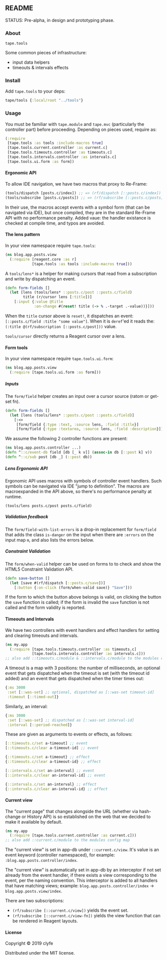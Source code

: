 ## README

STATUS: Pre-alpha, in design and prototyping phase.

### About

`tape.tools`

Some common pieces of infrastructure:
- input data helpers
- timeouts & intervals effects

### Install

Add `tape.tools` to your deps:

```clojure
tape/tools {:local/root "../tools"}
```

### Usage

You must be familiar with `tape.module` and `tape.mvc` (particularly the
controller part) before proceeding. Depending on pieces used, require as:

```clojure
(:require
 [tape.tools :as tools :include-macros true]
 [tape.tools.current.controller :as current.c]
 [tape.tools.timeouts.controller :as timeouts.c]
 [tape.tools.intervals.controller :as intervals.c]
 [tape.tools.ui.form :as form])
```

#### Ergonomic API

To allow IDE navigation, we have two macros that proxy to Re-Frame:

```clojure
(tools/dispatch [posts.c/index]) ;; => (rf/dispatch [::posts.c/index])
(tools/subscribe [posts.c/posts]) ;; => (rf/subscribe [::posts.c/posts])
```

In their use, the macros accept events with a symbol form (that can be
navigated via IDE), but once compiled, they are in the standard Re-Frame API
with no performance penalty. Added vaue: the handler existance is checked at
compile time, and typos are avoided.

#### The lens pattern

In your view namespace require `tape.tools`:

```clojure
(ns blog.app.posts.view
  (:require [reagent.core :as r]
            [tape.tools :as tools :include-macros true]))
```

A `tools/lens*` is a helper for making cursors that read from a subscription and
write by dispatching an event.

```clojure
(defn form-fields []
  (let [lens (tools/lens* ::posts.c/post ::posts.c/field)
        title (r/cursor lens [:title])]
    [:input {:value @title
             :on-change #(reset! title (-> % .-target .-value))}]))
```

When the `title` cursor above is `reset!`, it dispatches an event:
`[::posts.c/field :title "some value"]`. When it is `deref`'ed it reads the:
`(:title @(rf/subscription [::posts.c/post]))` value.

`tools/cursor` directly returns a Reagent cursor over a lens.

#### Form tools

In your view namespace require `tape.tools.ui.form`:

```clojure
(ns blog.app.posts.view
  (:require [tape.tools.ui.form :as form]))
```

##### Inputs

The `form/field` helper creates an input over a cursor source (ratom or get-set
fn).

```clojure
(defn form-fields []
  (let [lens (tools/lens* ::posts.c/post ::posts.c/field)]
    [:<>
     [form/field {:type :text, :source lens, :field :title}]
     [form/field {:type :textarea, :source lens, :field :description}]]))

```

We assume the following 2 controller functions are present:

```clojure
(ns blog.app.posts.controller ...)
(defn ^::c/event-db field [db [_ k v]] (assoc-in db [::post k] v))
(defn ^::c/sub post [db _] (::post db))
```

##### Lens Ergonomic API

Ergonomic API uses macros with symbols of controller event handlers. Such
symbols can be navigated via IDE "jump to definition". The macros are
macroexpanded in the API above, so there's no performance penalty at runtime.

`(tools/lens posts.c/post posts.c/field)`

##### Validation feedback

The `form/field-with-list-errors` is a drop-in replacement for `form/field`
that adds the class `is-danger` on the input when there are `:errors` on the
input map `m`, and also lists the errors below.

##### Constraint Validation

The `form/when-valid` helper can be used on forms to to check and show the
HTML5 Constraint Validation API.

```clojure
(defn save-button []
  (let [save #(rf/dispatch [::posts.c/save])]
    [:button {:on-click (form/when-valid save)} "Save"]))
```

If the form to which the button above belongs is valid, on clicking the button
the `save` function is called; if the form is invalid the `save` function is
not called and the form validity is reported.

#### Timeouts and Intervals

We have two controllers with event handlers and effect handlers for setting and
clearing timeouts and intervals.

```clojure
(ns my.app
  (:require [tape.tools.timeouts.controller :as timeouts.c]
            [tape.tools.intervals.controller :as intervals.c]))
;; also add ::timeouts.c/module & ::intervals.c/module to the modules config map
```

A timeout is a map with 3 positions: the number of milliseconds, an optional
event that gets dispatched when the timeout is set (with the timeout id added)
and an event that gets dispatched when the timer times out:

```clojure
{:ms 3000
 :set [::was-set] ;; optional, dispatched as [::was-set timeout-id]
 :timeout [::timed-out]}
```

Similarly, an interval:

```clojure
{:ms 3000
 :set [::was-set] ;; dispatched as [::was-set interval-id]
 :interval [::period-reached]}
```

These are given as arguments to events or effects, as follows:

```clojure
[::timeouts.c/set a-timeout] ;; event
[::timeouts.c/clear a-timeout-id] ;; event

{::timeouts.c/set a-timeout} ;; effect
{::timeouts.c/clear a-timeout-id} ;; effect

[::intervals.c/set an-interval] ;; event
[::intervals.c/clear an-interval-id] ;; event

{::intervals.c/set an-interval} ;; effect
{::intervals.c/clear an-interval-id} ;; effect
```

#### Current view

The "current page" that changes alongside the URL (whether via hash-change or
History API) is so established on the web that we decided to make it available
by default.

```clojure
(ns my.app
  (:require [tape.tools.current.controller :as current.c]))
;; also add ::current.c/module to the modules config map
```

The "current view" is set in app-db under `::current.c/view`. It's value is an
event keyword (controller namespaced), for example:
`:blog.app.posts.controller/index`.

The "current view" is automatically set in app-db by an interceptor if not set
already from the event handler, if there exists a view corresponding to the
event, per the naming convention. This interceptor is added to all handlers that
have matching views; example: `blog.app.posts.controller/index` ->
`blog.app.posts.view/index`.

There are two subscriptions:
- `(rf/subscribe [::current.c/view])` yields the event set.
- `(rf/subscribe [::current.c/view-fn])` yields the view function that can be
  rendered in Reagent layouts.

#### License

Copyright © 2019 clyfe

Distributed under the MIT license.
